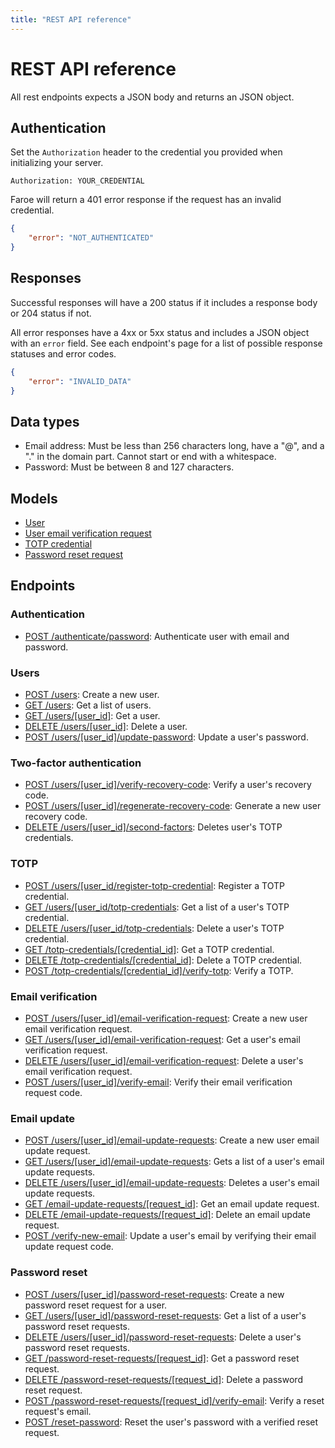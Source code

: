 ```yaml
---
title: "REST API reference"
---
```


# REST API reference

All rest endpoints expects a JSON body and returns an JSON object.

## Authentication

Set the `Authorization` header to the credential you provided when initializing your server.

```
Authorization: YOUR_CREDENTIAL
```

Faroe will return a 401 error response if the request has an invalid credential.

```json
{
    "error": "NOT_AUTHENTICATED"
}
```

## Responses

Successful responses will have a 200 status if it includes a response body or 204 status if not.

All error responses have a 4xx or 5xx status and includes a JSON object with an `error` field. See each endpoint's page for a list of possible response statuses and error codes.

```json
{
    "error": "INVALID_DATA"
}
```

## Data types

-   Email address: Must be less than 256 characters long, have a "@", and a "." in the domain part. Cannot start or end with a whitespace.
-   Password: Must be between 8 and 127 characters.

## Models

-   [User](/reference/rest/models/user)
-   [User email verification request](/reference/rest/models/user-email-verification-request)
-   [TOTP credential](/reference/rest/models/totp-credential)
-   [Password reset request](/reference/rest/models/password-reset-request)

## Endpoints

### Authentication

-   [POST /authenticate/password](/reference/rest/endpoints/post_authenticate_password): Authenticate user with email and password.

### Users

-   [POST /users](/reference/rest/endpoints/post_users): Create a new user.
-   [GET /users](/reference/rest/endpoints/get_users): Get a list of users.
-   [GET /users/\[user_id\]](/reference/rest/endpoints/get_users_userid): Get a user.
-   [DELETE /users/\[user_id\]](/reference/rest/endpoints/delete_users_userid): Delete a user.
-   [POST /users/\[user_id\]/update-password](/reference/rest/endpoints/post_users_userid_update-password): Update a user's password.

### Two-factor authentication

-   [POST /users/\[user_id\]/verify-recovery-code](/reference/rest/endpoints/post_users_userid_verify-recovery-code): Verify a user's recovery code.
-   [POST /users/\[user_id\]/regenerate-recovery-code](/reference/rest/endpoints/post_users_userid_regenerate-recovery-code): Generate a new user recovery code.
-   [DELETE /users/\[user_id\]/second-factors](/reference/rest/endpoints/delete_users_userid_second-factors): Deletes user's TOTP credentials.

### TOTP

-   [POST /users/\[user_id\/register-totp-credential](/reference/rest/endpoints/post_users_userid_register-totp-credential): Register a TOTP credential.
-   [GET /users/\[user_id\/totp-credentials](/reference/rest/endpoints/get_users_userid_totp-credentials): Get a list of a user's TOTP credential.
-   [DELETE /users/\[user_id\/totp-credentials](/reference/rest/endpoints/delete_users_userid_totp-credentials): Delete a user's TOTP credential.
-   [GET /totp-credentials/\[credential_id\]](/reference/rest/endpoints/get_totp-credentials-crendentialid): Get a TOTP credential.
-   [DELETE /totp-credentials/\[credential_id\]](/reference/rest/endpoints/delete_totp-credentials-crendentialid): Delete a TOTP credential.
-   [POST /totp-credentials/\[credential_id\]/verify-totp](/reference/rest/endpoints/post_totp-credentials-crendentialid_verify-totp): Verify a TOTP.

### Email verification

-   [POST /users/\[user_id\]/email-verification-request](/reference/rest/endpoints/post_users_userid_email-verification-request): Create a new user email verification request.
-   [GET /users/\[user_id\]/email-verification-request](/reference/rest/endpoints/get_users_userid_email-verification-request): Get a user's email verification request.
-   [DELETE /users/\[user_id\]/email-verification-request](/reference/rest/endpoints/delete_users_userid_email-verification-request): Delete a user's email verification request.
-   [POST /users/\[user_id\]/verify-email](/reference/rest/endpoints/post_users_userid_verify-email): Verify their email verification request code.

### Email update

-   [POST /users/\[user_id\]/email-update-requests](/reference/rest/endpoints/post_users_userid_email-update-requests): Create a new user email update request.
-   [GET /users/\[user_id\]/email-update-requests](/reference/rest/endpoints/get_users_userid_email-update-requests): Gets a list of a user's email update requests.
-   [DELETE /users/\[user_id\]/email-update-requests](/reference/rest/endpoints/delete_users_userid_email-update-requests): Deletes a user's email update requests.
-   [GET /email-update-requests/\[request_id\]](/reference/rest/endpoints/get_email-update-requests_requestid): Get an email update request.
-   [DELETE /email-update-requests/\[request_id\]](/reference/rest/endpoints/delete_email-update-requests_requestid): Delete an email update request.
-   [POST /verify-new-email](/reference/rest/endpoints/post_verify-new-email): Update a user's email by verifying their email update request code.

### Password reset

-   [POST /users/\[user_id\]/password-reset-requests](/reference/rest/endpoints/post_users_userid_password-reset-requests): Create a new password reset request for a user.
-   [GET /users/\[user_id\]/password-reset-requests](/reference/rest/endpoints/get_users_userid_password-reset-requests): Get a list of a user's password reset requests.
-   [DELETE /users/\[user_id\]/password-reset-requests](/reference/rest/endpoints/delete_users_userid_password-reset-requests): Delete a user's password reset requests.
-   [GET /password-reset-requests/\[request_id\]](/reference/rest/endpoints/get_password-reset-requests_requestid): Get a password reset request.
-   [DELETE /password-reset-requests/\[request_id\]](/reference/rest/endpoints/delete_password-reset-requests_requestid): Delete a password reset request.
-   [POST /password-reset-requests/\[request_id\]/verify-email](/reference/rest/endpoints/post_password-reset-requests_requestid_verify-email): Verify a reset request's email.
-   [POST /reset-password](/reference/rest/endpoints/post_reset-password): Reset the user's password with a verified reset request.

